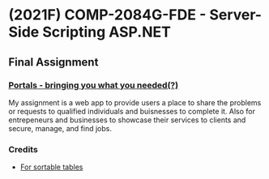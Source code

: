 <h1>(2021F) COMP-2084G-FDE - Server-Side Scripting ASP.NET</h1>
<h2>Final Assignment</h2>
<h3><a href="https://aspfinal-portals.azurewebsites.net">Portals - bringing you what you needed(?)</a></h3>
<p>My assignment is a web app to provide users a place to share the problems or requests to qualified individuals and buisnesses to complete it. Also for entrepeneurs and businesses to showcase their services to clients and secure, manage, and find jobs.</p>
<h3>Credits</h3>
<ul>
<li><a href="">For sortable tables<a/>
</ul>